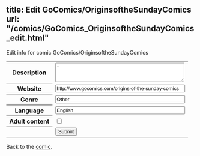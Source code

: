 title: Edit GoComics/OriginsoftheSundayComics
url: "/comics/GoComics_OriginsoftheSundayComics_edit.html"
---
Edit info for comic GoComics/OriginsoftheSundayComics

<form name="comic" action="http://gaepostmail.appspot.com/comic/" method="post">
<table class="comicinfo">
<tr>
<th>Description</th><td><textarea name="description" cols="40" rows="3">-</textarea></td>
</tr>
<tr>
<th>Website</th><td><input type="text" name="url" value="http://www.gocomics.com/origins-of-the-sunday-comics" size="40"/></td>
</tr>
<tr>
<th>Genre</th><td><input type="text" name="genre" value="Other" size="40"/></td>
</tr>
<tr>
<th>Language</th><td><input type="text" name="language" value="English" size="40"/></td>
</tr>
<tr>
<th>Adult content</th><td><input type="checkbox" name="adult" value="adult" /></td>
</tr>
<tr>
<th></th><td>
<input type="hidden" name="comic" value="GoComics_OriginsoftheSundayComics" />
<input type="submit" name="submit" value="Submit" />
</td>
</tr>
</table>
</form>

Back to the [comic](GoComics_OriginsoftheSundayComics.html).
